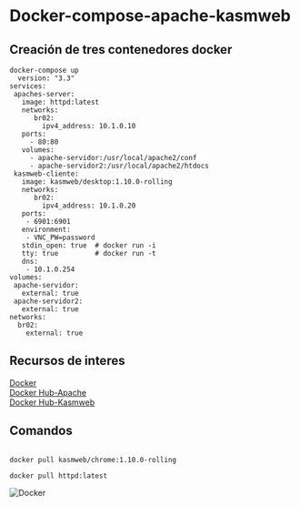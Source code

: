 # Docker-compose-apache-kasmweb

## Creación de tres contenedores docker

```
docker-compose up
  version: "3.3"  
services:  
 apaches-server:  
   image: httpd:latest  
   networks:  
      br02:  
        ipv4_address: 10.1.0.10  
   ports:  
     - 80:80  
   volumes:  
     - apache-servidor:/usr/local/apache2/conf  
     - apache-servidor2:/usr/local/apache2/htdocs  
 kasmweb-cliente:  
   image: kasmweb/desktop:1.10.0-rolling  
   networks:  
      br02:  
        ipv4_address: 10.1.0.20  
   ports:  
    - 6901:6901  
   environment:  
    - VNC_PW=password   
   stdin_open: true  # docker run -i  
   tty: true         # docker run -t  
   dns:   
    - 10.1.0.254  
volumes:  
 apache-servidor:  
   external: true  
 apache-servidor2:  
   external: true     
networks:  
  br02:     
    external: true  
```
## Recursos de interes
[Docker](https://www.docker.com/)  
[Docker Hub-Apache](https://hub.docker.com/_/httpd)  
[Docker Hub-Kasmweb](https://hub.docker.com/r/kasmweb/desktop/tags)
## Comandos
<code>
docker pull kasmweb/chrome:1.10.0-rolling
</code>
<code>
docker pull httpd:latest
</code>

![Docker](https://r.search.yahoo.com/_ylt=AwrJ6tU1Luhh_XIAqVGV.Qt.;_ylu=c2VjA3NyBHNsawNpbWcEb2lkAzUwYWZlMzBmZDg2NmUyZTVkYzZiNzNhNWUyNjJkMmM0BGdwb3MDMwRpdANiaW5n/RV=2/RE=1642634933/RO=11/RU=http%3a%2f%2fblog.xebia.fr%2f2016%2f04%2f08%2fdocker-pattern-conteneur-de-build%2f/RK=2/RS=urBF2JG_bUcw7TLwxwWvwO9DOeY-)
